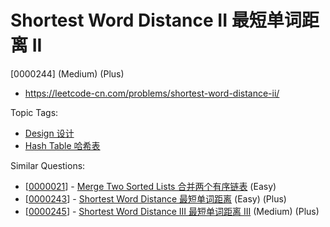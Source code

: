 # Shortest Word Distance II 最短单词距离 II

[0000244] (Medium) (Plus)

- https://leetcode-cn.com/problems/shortest-word-distance-ii/

Topic Tags:

- [Design 设计](https://leetcode-cn.com/tag/design/)
- [Hash Table 哈希表](https://leetcode-cn.com/tag/hash-table/)

Similar Questions:

- [[0000021](https://leetcode-cn.com/problems/merge-two-sorted-lists/)] - [Merge Two Sorted Lists 合并两个有序链表](./0000021.merge-two-sorted-lists.md) (Easy)
- [[0000243](https://leetcode-cn.com/problems/shortest-word-distance/)] - [Shortest Word Distance 最短单词距离](./0000243.shortest-word-distance.md) (Easy) (Plus)
- [[0000245](https://leetcode-cn.com/problems/shortest-word-distance-iii/)] - [Shortest Word Distance III 最短单词距离 III](./0000245.shortest-word-distance-iii.md) (Medium) (Plus)
